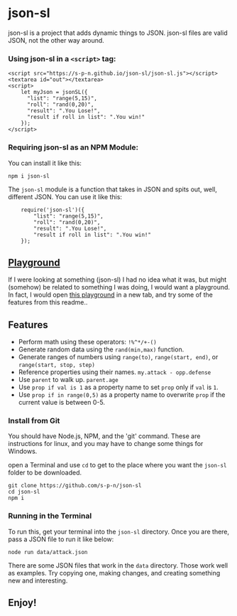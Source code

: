 # json-sl
json-sl is a project that adds dynamic things to JSON. json-sl
files are valid JSON, not the other way around.

### Using json-sl in a `<script>` tag:
```
<script src="https://s-p-n.github.io/json-sl/json-sl.js"></script>
<textarea id="out"></textarea>
<script>
    let myJson = jsonSL({
      "list": "range(5,15)",
      "roll": "rand(0,20)",
      "result": ".You Lose!",
      "result if roll in list": ".You win!"
    });
</script>
```
### Requiring json-sl as an NPM Module:
You can install it like this:
```
npm i json-sl
```

The `json-sl` module is a function that takes in JSON and spits out, well, different JSON. You can use it like this:
```
    require('json-sl')({
        "list": "range(5,15)",
        "roll": "rand(0,20)",
        "result": ".You Lose!",
        "result if roll in list": ".You win!"
    });
```

## [Playground](https://s-p-n.github.io/json-sl/playground.html)
If I were looking at something (json-sl) I had no idea what it was, but might (somehow) be related to something I was doing, I would want a playground. In fact, I would open [this playground](https://s-p-n.github.io/json-sl/playground.html) in a new tab, and try some of the features from this readme..


## Features
* Perform math using these operators: `!%^*/+-()`
* Generate random data using the `rand(min,max)` function.
* Generate ranges of numbers using `range(to)`, `range(start, end)`, or `range(start, stop, step)`
* Reference properties using their names. `my.attack - opp.defense`
* Use `parent` to walk up. `parent.age`
* Use `prop if val is 1` as a property name to set `prop` only if `val` is `1`.
* Use `prop if in range(0,5)` as a property name to overwrite `prop` if the current value is between 0-5.


### Install from Git
You should have Node.js, NPM, and the 'git' command.
These are instructions for linux, and you may have to 
change some things for Windows.

open a Terminal and use `cd` to get to the place where 
you want the `json-sl` folder to be downloaded.
```
git clone https://github.com/s-p-n/json-sl
cd json-sl
npm i
```


### Running in the Terminal
To run this, get your terminal into the `json-sl` directory.
Once you are there, pass a JSON file to run it like below:
```
node run data/attack.json
```

There are some JSON files that work in the `data` directory.
Those work well as examples. Try copying one, making changes,
and creating something new and interesting.



## Enjoy!
